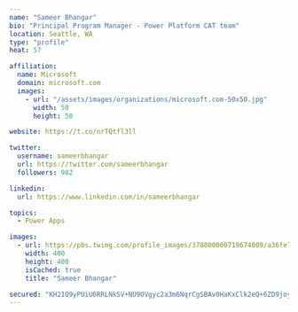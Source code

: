 ```yaml
---
name: "Sameer Bhangar"
bio: "Principal Program Manager - Power Platform CAT team"
location: Seattle, WA
type: "profile"
heat: 57

affiliation:
  name: Microsoft
  domain: microsoft.com
  images:
    - url: "/assets/images/organizations/microsoft.com-50x50.jpg"
      width: 50
      height: 50

website: https://t.co/nrTQtfl3ll

twitter:
  username: sameerbhangar
  url: https://twitter.com/sameerbhangar
  followers: 982

linkedin:
  url: https://www.linkedin.com/in/sameerbhangar

topics:
  - Power Apps

images:
  - url: https://pbs.twimg.com/profile_images/378800000719674009/a36fe7ddfab1778b76e5793772e43798_400x400.jpeg
    width: 400
    height: 400
    isCached: true
    title: "Sameer Bhangar"

secured: "KH21O9yPUiU6RRLNkSV+NU9OVgyc2a3m6NqrCgSBAv0HaKxClk2eQ+6ZD9joygZTDN+7SiJ3CYc1o/h+rfiMubwe0oR+/3Z7pvd1FhcoTzffpj3msSJezn221ePY5DgpARIfa1W1tt3WxENfUQOxUt1uwc7nDXq+LJq+sPCFHMe9FbhvJbTQ524gOvuWMGXAUgQgSkCgtVu+c5KvF4J6Wmpr92TRFdOE4rXsISgy77x90MKb8HLBMb9kXJlnxIhkt091yHBMydJVyqqd+GpvwOjiPz3+lUjh+SnV0CUNGZu+TcURqV4KBRKudMSbY4L4vmIQjEJabucULWEUXGxLOwbjR6RFbW+ef0pNrSjpOfkDPTI5URbG7lxvEQDAW/d8qDydWKLQxdtCWEwPFWKJXw==;pbX0fy+l+Nu1CI5Nkr2NGQ=="
---
```


